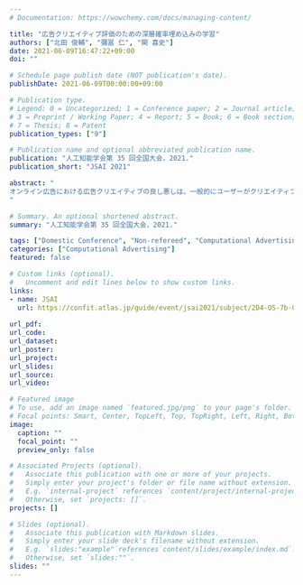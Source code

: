 ```yaml
---
# Documentation: https://wowchemy.com/docs/managing-content/

title: "広告クリエイティブ評価のための深層確率埋め込みの学習"
authors: ["北田 俊輔", "彌冨 仁", "関 喜史"]
date: 2021-06-09T16:47:22+09:00
doi: ""

# Schedule page publish date (NOT publication's date).
publishDate: 2021-06-09T00:00:00+09:00

# Publication type.
# Legend: 0 = Uncategorized; 1 = Conference paper; 2 = Journal article;
# 3 = Preprint / Working Paper; 4 = Report; 5 = Book; 6 = Book section;
# 7 = Thesis; 8 = Patent
publication_types: ["9"]

# Publication name and optional abbreviated publication name.
publication: "人工知能学会第 35 回全国大会，2021."
publication_short: "JSAI 2021"

abstract: "
オンライン広告における広告クリエイティブの良し悪しは、一般的にユーザーがクリエイティブをクリックし、商品が購入される等の行動が起きる割合で評価できると考えられる。一方、そのようなユーザー行動は非常にノイズが多く不確実性が高い。また広告キャンペーンや広告大賞の潜在的な魅力等に左右される。本論文では、広告クリエイティブの評価のために、確率的広告クリエイティブ埋め込みを学習し、キャンペーン内の各広告クリエイティブを潜在空間のガウス分布として表現する新たな方法を提案する。我々の確率的埋め込みは、不確実性の高いユーザーの行動やキャンペーンに関連する複数の広告クリエイティブから適切な評価を実現する特徴を捉えることが可能である。 我々は株式会社 Gunosy が提供した実際の 20 万件の広告クリエイティブを使用して評価を実施した。確率的埋め込みにより、テキストエンコーダー（LSTM、BERT など）に関係なく、広告クリエイティブの配信パフォーマンスを正確にキャプチャできることを確認した。さらに、我々の提案は最先端モデルである BERT を使用することにより、小さな不確実性で予測を実現することを確認した。
"

# Summary. An optional shortened abstract.
summary: "人工知能学会第 35 回全国大会，2021."

tags: ["Domestic Conference", "Non-refereed", "Computational Advertising", "Gunosy Work"]
categories: ["Computational Advertising"]
featured: false

# Custom links (optional).
#   Uncomment and edit lines below to show custom links.
links:
- name: JSAI
  url: https://confit.atlas.jp/guide/event/jsai2021/subject/2D4-OS-7b-02/tables
  
url_pdf:
url_code:
url_dataset:
url_poster:
url_project:
url_slides:
url_source:
url_video:

# Featured image
# To use, add an image named `featured.jpg/png` to your page's folder. 
# Focal points: Smart, Center, TopLeft, Top, TopRight, Left, Right, BottomLeft, Bottom, BottomRight.
image:
  caption: ""
  focal_point: ""
  preview_only: false

# Associated Projects (optional).
#   Associate this publication with one or more of your projects.
#   Simply enter your project's folder or file name without extension.
#   E.g. `internal-project` references `content/project/internal-project/index.md`.
#   Otherwise, set `projects: []`.
projects: []

# Slides (optional).
#   Associate this publication with Markdown slides.
#   Simply enter your slide deck's filename without extension.
#   E.g. `slides:"example"`references`content/slides/example/index.md`.
#   Otherwise, set `slides:""`.
slides: ""
---
```

